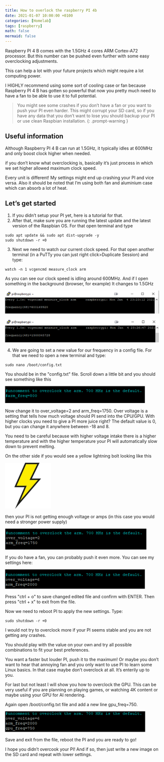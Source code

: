 ```yaml
---
title: How to overlock the raspberry PI 4b
date: 2021-01-07 10:00:00 +0100
categories: [Homelab]
tags: [raspberry]
math: false
mermaid: false
---
```


Raspberry PI 4 B comes with the 1.5GHz 4 cores ARM Cortex-A72 processor. But this number can be pushed even further with some easy overclocking adjustments.

This can help a lot with your future projects which might require a lot computing power.

I HIGHLY recommend using some sort of cooling case or fan because Raspberry PI 4 B has gotten so powerful that now you pretty much need to have a fan to be able to use it to full potential.


>You might see some crashes if you don’t have a fan or you want to push your PI even harder. This might corrupt your SD card, so if you have any data that you don’t want to lose you should backup your PI or use clean Raspbian installation.
{: .prompt-warning }


## Useful information

Although Raspberry PI 4 B can run at 1.5GHz, it typically idles at 600MHz and only boost clock higher when needed.

if you don’t know what overclocking is, basically it’s just process in which we set higher allowed maximum clock speed.

Every unit is different! My settings might end up crashing your PI and vice versa. Also it should be noted that I’m using both fan and aluminium case which can absorb a lot of heat.

## Let’s get started

1. If you didn’t setup your PI yet, here is a tutorial for that.
2. After that, make sure you are running the latest update and the latest version of the Raspbian OS. For that open terminal and type
```
sudo apt update && sudo apt dist-upgrade -y
sudo shutdown -r +0
```

3. Next we need to watch our current clock speed. For that open another terminal (in a PuTTy you can just right click>Duplicate Session) and type:
```
watch -n 1 vcgencmd measure_clock arm
```
As you can see our clock speed is idling around 600MHz. And if I open something in the background (browser, for example) It changes to 1.5GHz

![](/assets/img/posts/2021-01-07-How-to-overlock-the-raspberry-pi4b.md/image-2222.png)


![](/assets/img/posts/2021-01-07-How-to-overlock-the-raspberry-pi4b.md/image-2233333.png)

4. We are going to set a new value for our frequency in a config file. For that we need to open a new terminal and type:
```
sudo nano /boot/config.txt
```
You should be in the "config.txt" file. Scroll down a little bit and you should see something like this

![](/assets/img/posts/2021-01-07-How-to-overlock-the-raspberry-pi4b.md/image-24.png)

Now change it to over_voltage=2 and arm_freq=1750. Over voltage is a setting that tells how much voltage should PI send into the CPU/GPU. With higher clocks you need to give a PI more juice right? The default value is 0, but you can change it anywhere between -18 and 8.

You need to be careful because with higher voltage intake there is a higher temperature and with the higher temperature your PI will automatically slow down to prevent melting.

On the other side if you would see a yellow lightning bolt looking like this

![](/assets/img/posts/2021-01-07-How-to-overlock-the-raspberry-pi4b.md/ezgif-4-beb0a7cb95d5-150x150.png
)

then your PI is not getting enough voltage or amps (in this case you would need a stronger power supply)

![](/assets/img/posts/2021-01-07-How-to-overlock-the-raspberry-pi4b.md/image-25.png)

If you do have a fan, you can probably push it even more. You can see my settings here:

![](/assets/img/posts/2021-01-07-How-to-overlock-the-raspberry-pi4b.md/image-26.png)

Press "ctrl + o" to save changed edited file and confirm with ENTER. Then press "ctrl + x" to exit from the file.

Now we need to reboot PI to apply the new settings. Type:
```
sudo shutdown -r +0
```

I would not try to overclock more if your PI seems stable and you are not getting any crashes.

You should play with the value on your own and try all possible combinations to fit your best preferences.

You want a faster but louder PI, push it to the maximum! Or maybe you don’t want to hear that annoying fan and you only want to use PI to learn some Linux basics. In that case maybe don’t overclock at all. It’s enterily up to you.

For last but not least I will show you how to overclock the GPU. This can be very useful if you are planning on playing games, or watching 4K content or maybe using your GPU for AI rendering.

Again open /boot/config.txt file and add a new line gpu_freq=750.

![](/assets/img/posts/2021-01-07-How-to-overlock-the-raspberry-pi4b.md/image-27.png)

Save and exit from the file, reboot the PI and you are ready to go!

I hope you didn’t overcook your PI! And if so, then just write a new image on the SD card and repeat with lower settings.
